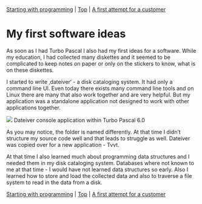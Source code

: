 [Starting with programming](02.html) | [Top](index.html) | [A first attempt for a customer](04.html)

# My first software ideas #

As soon as I had Turbo Pascal I also had my first ideas for a software. While my education, I had collected many diskettes and it seemed to be complicated to keep notes on paper or only on the stickers to know, what is on these diskettes.

I started to write ‚dateiver‘ - a disk cataloging system. It had only a command line UI. Even today there exists many command line tools and on Linux there are many that also work together and are very helpful. But my application was a standalone application not designed to work with other applications together.

![][Dateiver]
Dateiver console application within Turbo Pascal 6.0

As you may notice, the folder is named differently. At that time I didn’t structure my source code well and that leads to struggle as well. Dateiver was copied over for a new application - Tvvt.

At that time I also learned much about programming data structures and I needed them in my disk cataloging system. Databases where not known to me at that time - I would have not learned data structures so early. Also I learned how to store and load the collected data and also to traverse a file system to read in the data from a disk.





[Starting with programming](02.html) | [Top](index.html) | [A first attempt for a customer](04.html)





[SchneiderPC1512GEM]: SchneiderPC1512GEM.png

[Dateiver]: Dateiver.png

[TVBuild]: TVBuild.png

[Watcom]: Watcom.png

[Train]: Train.png

[TrainVisualStudio]: TrainVisualStudio.png

[TrainWindows10]: TrainWindows10.png

[SybasePower]: SybasePower.png

[PortedTrainres]: PortedTrainres.png

[lbDMFManager]: lbDMFManager.png

[lbDMFManagerGenerated]: lbDMFManagerGenerated.png

